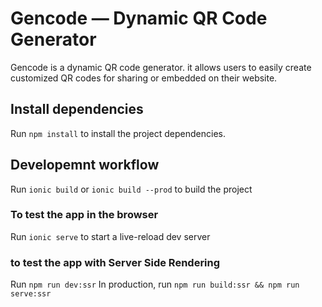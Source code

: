 # Gencode — Dynamic QR Code Generator
Gencode is a dynamic QR code generator. it allows users to easily create customized QR codes for sharing or embedded on their website.

## Install dependencies
Run `npm install` to install the project dependencies.

## Developemnt workflow
Run `ionic build` or `ionic build --prod` to build the project

### To test the app in the browser
Run `ionic serve` to start a live-reload dev server

### to test the app with Server Side Rendering
Run `npm run dev:ssr`
In production, run `npm run build:ssr && npm run serve:ssr` 

